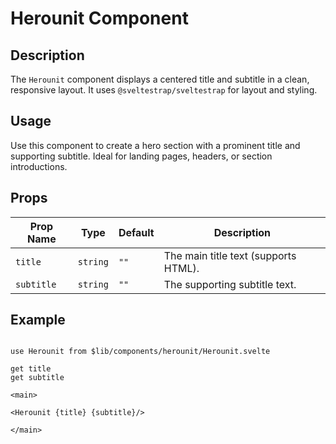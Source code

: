 # Herounit Component

## Description
The `Herounit` component displays a centered title and subtitle in a clean, responsive layout. It uses `@sveltestrap/sveltestrap` for layout and styling.

## Usage
Use this component to create a hero section with a prominent title and supporting subtitle. Ideal for landing pages, headers, or section introductions.

## Props

| Prop Name  | Type   | Default | Description                     |
|------------|--------|---------|---------------------------------|
| `title`    | `string` | `""`    | The main title text (supports HTML). |
| `subtitle` | `string` | `""`    | The supporting subtitle text.   |

## Example

```agml

use Herounit from $lib/components/herounit/Herounit.svelte

get title
get subtitle

<main>

<Herounit {title} {subtitle}/>

</main>

```